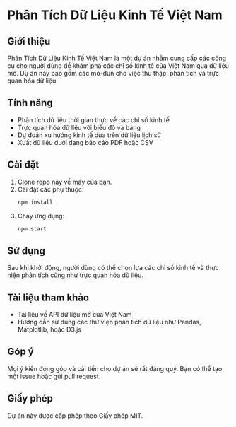 # Phân Tích Dữ Liệu Kinh Tế Việt Nam

## Giới thiệu
Phân Tích Dữ Liệu Kinh Tế Việt Nam là một dự án nhằm cung cấp các công cụ cho người dùng để khám phá các chỉ số kinh tế của Việt Nam qua dữ liệu mở. Dự án này bao gồm các mô-đun cho việc thu thập, phân tích và trực quan hóa dữ liệu.

## Tính năng
- Phân tích dữ liệu thời gian thực về các chỉ số kinh tế
- Trực quan hóa dữ liệu với biểu đồ và bảng
- Dự đoán xu hướng kinh tế dựa trên dữ liệu lịch sử
- Xuất dữ liệu dưới dạng báo cáo PDF hoặc CSV

## Cài đặt
1. Clone repo này về máy của bạn.
2. Cài đặt các phụ thuộc:
   ```bash
   npm install
   ```
3. Chạy ứng dụng:
   ```bash
   npm start
   ```

## Sử dụng
Sau khi khởi động, người dùng có thể chọn lựa các chỉ số kinh tế và thực hiện phân tích cũng như trực quan hóa dữ liệu.

## Tài liệu tham khảo
- Tài liệu về API dữ liệu mở của Việt Nam
- Hướng dẫn sử dụng các thư viện phân tích dữ liệu như Pandas, Matplotlib, hoặc D3.js

## Góp ý
Mọi ý kiến đóng góp và cải tiến cho dự án sẽ rất đáng quý. Bạn có thể tạo một issue hoặc gửi pull request.

## Giấy phép
Dự án này được cấp phép theo Giấy phép MIT.
